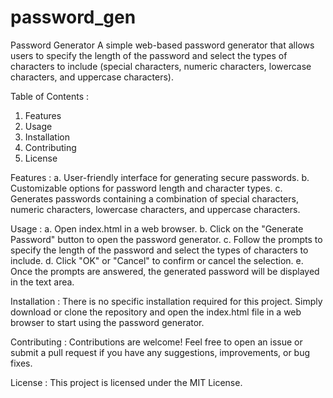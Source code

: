 # password_gen

Password Generator
A simple web-based password generator that allows users to specify the length of the password and select the types of characters to include (special characters, numeric characters, lowercase characters, and uppercase characters).

Table of Contents :

1. Features
2. Usage
3. Installation
4. Contributing
5. License

Features :
a. User-friendly interface for generating secure passwords.
b. Customizable options for password length and character types.
c. Generates passwords containing a combination of special characters, numeric characters, lowercase characters, and uppercase characters.

Usage :
a. Open index.html in a web browser.
b. Click on the "Generate Password" button to open the password generator.
c. Follow the prompts to specify the length of the password and select the types of characters to include.
d. Click "OK" or "Cancel" to confirm or cancel the selection.
e. Once the prompts are answered, the generated password will be displayed in the text area.

Installation :
There is no specific installation required for this project. Simply download or clone the repository and open the index.html file in a web browser to start using the password generator.

Contributing :
Contributions are welcome! Feel free to open an issue or submit a pull request if you have any suggestions, improvements, or bug fixes.

License :
This project is licensed under the MIT License.
